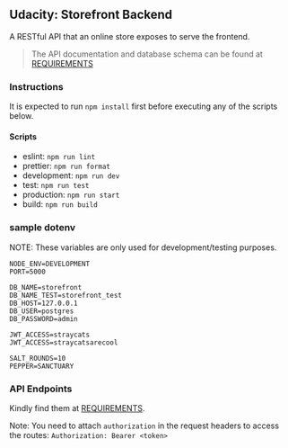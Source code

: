 ## Udacity: Storefront Backend

A RESTful API that an online store exposes to serve the frontend.

> The API documentation and database schema can be found at [REQUIREMENTS](REQUIREMENTS.md)

### Instructions

It is expected to run `npm install` first before executing any of the scripts below.

#### Scripts
- eslint: `npm run lint`
- prettier: `npm run format`
- development: `npm run dev`
- test: `npm run test`
- production: `npm run start`
- build: `npm run build`

### sample dotenv

NOTE: These variables are only used for development/testing purposes.

```env
NODE_ENV=DEVELOPMENT
PORT=5000

DB_NAME=storefront
DB_NAME_TEST=storefront_test
DB_HOST=127.0.0.1
DB_USER=postgres
DB_PASSWORD=admin

JWT_ACCESS=straycats
JWT_ACCESS=straycatsarecool

SALT_ROUNDS=10
PEPPER=SANCTUARY
```

### API Endpoints

Kindly find them at [REQUIREMENTS](REQUIREMENTS.md).

Note: You need to attach `authorization` in the request headers to access the routes: `Authorization: Bearer <token>`


